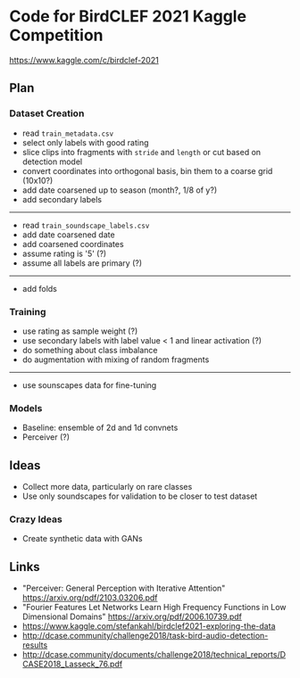 # Code for BirdCLEF 2021 Kaggle Competition

<https://www.kaggle.com/c/birdclef-2021>

## Plan

### Dataset Creation

- read `train_metadata.csv`
- select only labels with good rating
- slice clips into fragments with `stride` and `length` or cut based on detection model
- convert coordinates into orthogonal basis,  bin them to a coarse grid (10x10?)
- add date coarsened up to season (month?, 1/8 of y?)
- add secondary labels

---

- read `train_soundscape_labels.csv`
- add date coarsened date
- add coarsened coordinates
- assume rating is '5' (?)
- assume all labels are primary (?)

---

- add folds

### Training

- use rating as sample weight (?)
- use secondary labels with label value < 1 and linear activation (?)
- do something about class imbalance
- do augmentation with mixing of random fragments

---

- use sounscapes data for fine-tuning

### Models

- Baseline: ensemble of 2d and 1d convnets
- Perceiver (?)

## Ideas

- Collect more data, particularly on rare classes
- Use only soundscapes for validation to be closer to test dataset

### Crazy Ideas

- Create synthetic data with GANs

## Links

- "Perceiver: General Perception with Iterative Attention" <https://arxiv.org/pdf/2103.03206.pdf>
- "Fourier Features Let Networks Learn High Frequency Functions in Low Dimensional Domains" <https://arxiv.org/pdf/2006.10739.pdf>
- <https://www.kaggle.com/stefankahl/birdclef2021-exploring-the-data>
- <http://dcase.community/challenge2018/task-bird-audio-detection-results>
- <http://dcase.community/documents/challenge2018/technical_reports/DCASE2018_Lasseck_76.pdf>
